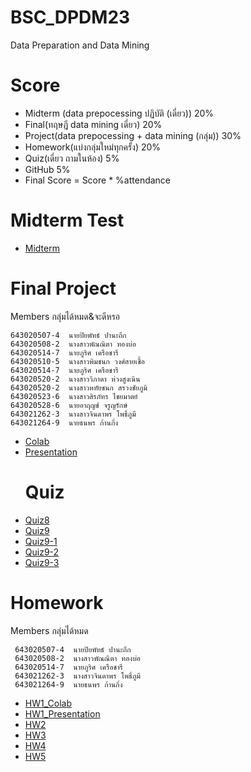 # BSC_DPDM23
Data Preparation and Data Mining
# Score
- Midterm (data prepocessing ปฏิบัติ (เดี่ยว)) 20%
- Final(ทฤษฎี data mining เดี่ยว) 20%
- Project(data prepocessing + data mining (กลุ่ม)) 30%
- Homework(แบ่งกลุ่มใหม่ทุกครั้ง) 20%
- Quiz(เดี่ยว ถามในห้อง) 5%
- GitHub 5%
- Final Score = Score * %attendance

# Midterm Test
- [Midterm](https://colab.research.google.com/github/Piyaphat23/BSC_DPDM23/blob/main/midterm_bscdpdm23.ipynb)
# Final Project
  Members
กลุ่มได้หมด&จะดีหรอ
  ```
 643020507-4  นายปิยพัทธ์ ปานะถึก        
 643020508-2  นางสาวพัณณิตา ทองบ่อ      
 643020514-7  นายภูริศ เครือชารี           
 643020510-5  นางสาวพิมชนก วงศ์สายเชื้อ   
 643020514-7  นายภูริศ เครือชารี           
 643020520-2  นางสาววิภาดา ห่วงสูงเนิน     
 643020520-2  นางสาวหทัยชนก สรวงชัยภูมิ   
 643020523-6  นางสาวสิรภัทร ไชยมาตย์     
 643020528-6  นายอาฤญช์ จรูญรักษ์        
 643021262-3  นางสาวจินดาพร โพธิ์ภูมี     
 643021264-9  นายธนพร ก้านกิ่ง          
```

- [Colab](https://colab.research.google.com/github/Piyaphat23/BSC_DPDM23/blob/main/Internet.ipynb)
- [Presentation](https://drive.google.com/drive/folders/10_nORXbTSoFDVPMxfe9iC2FkfH4_lIdU?usp=drive_link)
  # Quiz
- [Quiz8](https://github.com/Piyaphat23/BSC_DPDM23/blob/main/Quiz8.pdf)
- [Quiz9](https://github.com/Piyaphat23/BSC_DPDM23/blob/main/quiz9.pdf)
- [Quiz9-1](https://github.com/Piyaphat23/BSC_DPDM23/blob/main/quiz9%20(1).pdf)
- [Quiz9-2](https://github.com/Piyaphat23/BSC_DPDM23/blob/main/quiz9%20(2).pdf)
- [Quiz9-3](https://github.com/Piyaphat23/BSC_DPDM23/blob/main/quiz9%20(3).pdf)
 # Homework
  Members
กลุ่มได้หมด
``` 
 643020507-4  นายปิยพัทธ์ ปานะถึก        
 643020508-2  นางสาวพัณณิตา ทองบ่อ      
 643020514-7  นายภูริศ เครือชารี
 643021262-3  นางสาวจินดาพร โพธิ์ภูมี     
 643021264-9  นายธนพร ก้านกิ่ง
``` 
- [HW1_Colab](https://github.com/Piyaphat23/BSC_DPDM23/blob/main/Frequent_Patterns_(Association_Rules).ipynb)
- [HW1_Presentation](https://drive.google.com/file/d/1GwjNX86n9gQ3SYO8FLR2rFRNKxIuOi1u/view?usp=drive_link)
- [HW2](https://github.com/Piyaphat23/BSC_DPDM23/blob/main/%E0%B9%87HW2.ipynb)
- [HW3](https://github.com/Piyaphat23/BSC_DPDM23/blob/main/Hw3.ipynb)
- [HW4](https://github.com/Piyaphat23/BSC_DPDM23/blob/main/Decision%20tree%20classifier%20HW4%20%20Min_weight_fraction_leaf.pdf)
-  [HW5](https://github.com/Piyaphat23/BSC_DPDM23/blob/main/HW5.pdf)
